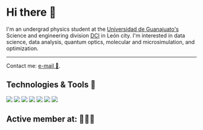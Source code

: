 # Hi there 👋

I'm an undergrad physics student at the [Universidad de Guanajuato's](https://www.ugto.mx/en/) Science and engineering division [DCI](http://www.dci.ugto.mx/) in León city. I'm interested in data science, data analysis, quantum optics, molecular and microsimulation, and optimization.
___
Contact me: [e-mail 📧](mailto:delatorrena2016@licifug.ugto.mx).

## Technologies & Tools 🧰

![](https://img.shields.io/badge/Code-Python-informational?style=plastic&logo=python&logoColor=white&color=2bbc8a)
![](https://img.shields.io/badge/Code-C-informational?style=plastic&logo=c&logoColor=white&color=2bbc8a)
![](https://img.shields.io/badge/Code-C++-informational?style=plastic&logo=cplusplus&logoColor=white&color=2bbc8a)
![](https://img.shields.io/badge/Code-Fortran-informational?style=flat&logo=fortran&logoColor=white&color=2bbc8a)
![](https://img.shields.io/badge/Editor-Colab-informational?style=plastic&logo=googlecolab&logoColor=white&color=2bbc8a)
![](https://img.shields.io/badge/OS-Linux-informational?style=plastic&logo=linux&logoColor=white&color=2bbc8a)
![](https://img.shields.io/badge/OS-Microsoft-informational?style=plastic&logo=microsoft&logoColor=white&color=2bbc8a)

## Active member at: 🧑‍🤝‍🧑
